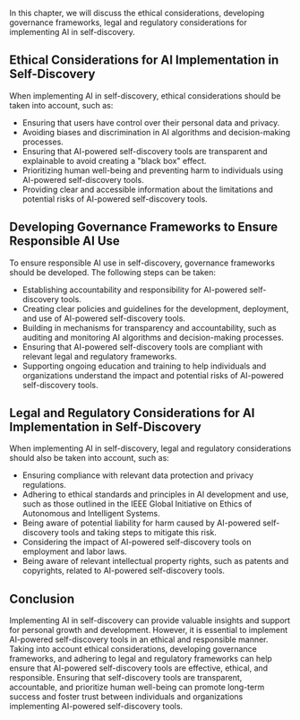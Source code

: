 

In this chapter, we will discuss the ethical considerations, developing governance frameworks, legal and regulatory considerations for implementing AI in self-discovery.

Ethical Considerations for AI Implementation in Self-Discovery
--------------------------------------------------------------

When implementing AI in self-discovery, ethical considerations should be taken into account, such as:

* Ensuring that users have control over their personal data and privacy.
* Avoiding biases and discrimination in AI algorithms and decision-making processes.
* Ensuring that AI-powered self-discovery tools are transparent and explainable to avoid creating a "black box" effect.
* Prioritizing human well-being and preventing harm to individuals using AI-powered self-discovery tools.
* Providing clear and accessible information about the limitations and potential risks of AI-powered self-discovery tools.

Developing Governance Frameworks to Ensure Responsible AI Use
-------------------------------------------------------------

To ensure responsible AI use in self-discovery, governance frameworks should be developed. The following steps can be taken:

* Establishing accountability and responsibility for AI-powered self-discovery tools.
* Creating clear policies and guidelines for the development, deployment, and use of AI-powered self-discovery tools.
* Building in mechanisms for transparency and accountability, such as auditing and monitoring AI algorithms and decision-making processes.
* Ensuring that AI-powered self-discovery tools are compliant with relevant legal and regulatory frameworks.
* Supporting ongoing education and training to help individuals and organizations understand the impact and potential risks of AI-powered self-discovery tools.

Legal and Regulatory Considerations for AI Implementation in Self-Discovery
---------------------------------------------------------------------------

When implementing AI in self-discovery, legal and regulatory considerations should also be taken into account, such as:

* Ensuring compliance with relevant data protection and privacy regulations.
* Adhering to ethical standards and principles in AI development and use, such as those outlined in the IEEE Global Initiative on Ethics of Autonomous and Intelligent Systems.
* Being aware of potential liability for harm caused by AI-powered self-discovery tools and taking steps to mitigate this risk.
* Considering the impact of AI-powered self-discovery tools on employment and labor laws.
* Being aware of relevant intellectual property rights, such as patents and copyrights, related to AI-powered self-discovery tools.

Conclusion
----------

Implementing AI in self-discovery can provide valuable insights and support for personal growth and development. However, it is essential to implement AI-powered self-discovery tools in an ethical and responsible manner. Taking into account ethical considerations, developing governance frameworks, and adhering to legal and regulatory frameworks can help ensure that AI-powered self-discovery tools are effective, ethical, and responsible. Ensuring that self-discovery tools are transparent, accountable, and prioritize human well-being can promote long-term success and foster trust between individuals and organizations implementing AI-powered self-discovery tools.

